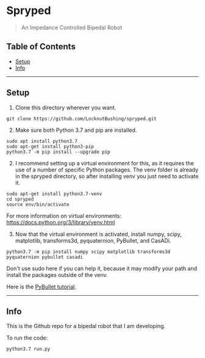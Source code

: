 # Spryped

> An Impedance Controlled Bipedal Robot

## Table of Contents

- [Setup](#setup)
- [Info](#info)

---

## Setup

1. Clone this directory wherever you want.

```shell 
git clone https://github.com/LocknutBushing/spryped.git
```  

2. Make sure both Python 3.7 and pip are installed.

```shell
sudo apt install python3.7
sudo apt-get install python3-pip
python3.7 -m pip install --upgrade pip
```

2. I recommend setting up a virtual environment for this, as it requires the use of a number of specific Python packages. The venv folder is already in the spryped directory, so after installing venv you just need to activate it.

```shell
sudo apt-get install python3.7-venv
cd spryped
source env/bin/activate
```
For more information on virtual environments: https://docs.python.org/3/library/venv.html
    
3. Now that the virtual environment is activated, install numpy, scipy, matplotlib, transforms3d, pyquaternion, PyBullet, and CasADi.

```shell
python3.7 -m pip install numpy scipy matplotlib transforms3d pyquaternion pybullet casadi
```
Don't use sudo here if you can help it, because it may modify your path and install the packages outside of the venv.

Here is the [PyBullet tutorial](https://docs.google.com/document/d/10sXEhzFRSnvFcl3XxNGhnD4N2SedqwdAvK3dsihxVUA/edit#heading=h.2ye70wns7io3).

---

## Info

This is the Github repo for a bipedal robot that I am developing.

To run the code:

```shell
python3.7 run.py
```
